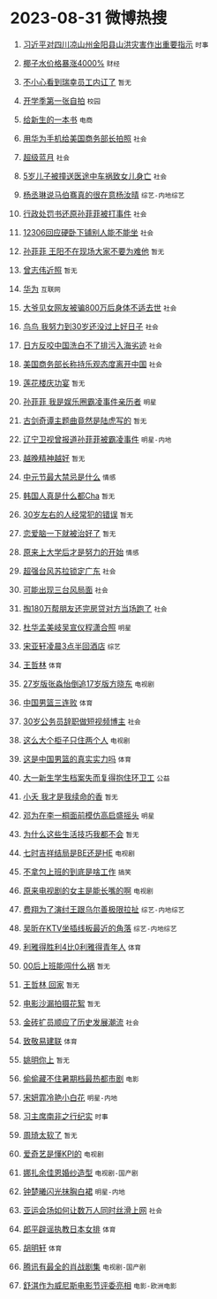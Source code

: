 # 2023-08-31 微博热搜 
1. [习近平对四川凉山州金阳县山洪灾害作出重要指示](https://m.weibo.cn/search?containerid=100103type%3D1%26t%3D10%26q%3D%23%E4%B9%A0%E8%BF%91%E5%B9%B3%E5%AF%B9%E5%9B%9B%E5%B7%9D%E5%87%89%E5%B1%B1%E5%B7%9E%E9%87%91%E9%98%B3%E5%8E%BF%E5%B1%B1%E6%B4%AA%E7%81%BE%E5%AE%B3%E4%BD%9C%E5%87%BA%E9%87%8D%E8%A6%81%E6%8C%87%E7%A4%BA%23&stream_entry_id=51&isnewpage=1&extparam=seat%3D1%26c_type%3D51%26dgr%3D0%26stream_entry_id%3D51%26cate%3D10103%26pos%3D0%26filter_type%3Drealtimehot%26display_time%3D1693422887%26pre_seqid%3D169342288707502715236&luicode=10000011&lfid=106003type%3D25%26t%3D3%26disable_hot%3D1%26filter_type%3Drealtimehot) `时事` 

2. [椰子水价格暴涨4000%](https://m.weibo.cn/search?containerid=100103type%3D1%26t%3D10%26q%3D%23%E6%A4%B0%E5%AD%90%E6%B0%B4%E4%BB%B7%E6%A0%BC%E6%9A%B4%E6%B6%A84000%25%23&stream_entry_id=31&isnewpage=1&extparam=seat%3D1%26lcate%3D5001%26c_type%3D31%26flag%3D2%26q%3D%2523%25E6%25A4%25B0%25E5%25AD%2590%25E6%25B0%25B4%25E4%25BB%25B7%25E6%25A0%25BC%25E6%259A%25B4%25E6%25B6%25A84000%2525%2523%26dgr%3D0%26stream_entry_id%3D31%26realpos%3D1%26band_rank%3D1%26cate%3D5001%26pos%3D0%26filter_type%3Drealtimehot%26display_time%3D1693422887%26pre_seqid%3D169342288707502715236&luicode=10000011&lfid=106003type%3D25%26t%3D3%26disable_hot%3D1%26filter_type%3Drealtimehot) `财经` 

3. [不小心看到瑞幸员工内讧了](https://m.weibo.cn/search?containerid=100103type%3D1%26t%3D10%26q%3D%E4%B8%8D%E5%B0%8F%E5%BF%83%E7%9C%8B%E5%88%B0%E7%91%9E%E5%B9%B8%E5%91%98%E5%B7%A5%E5%86%85%E8%AE%A7%E4%BA%86&stream_entry_id=31&isnewpage=1&extparam=seat%3D1%26lcate%3D5001%26c_type%3D31%26flag%3D2%26q%3D%25E4%25B8%258D%25E5%25B0%258F%25E5%25BF%2583%25E7%259C%258B%25E5%2588%25B0%25E7%2591%259E%25E5%25B9%25B8%25E5%2591%2598%25E5%25B7%25A5%25E5%2586%2585%25E8%25AE%25A7%25E4%25BA%2586%26dgr%3D0%26stream_entry_id%3D31%26realpos%3D2%26band_rank%3D2%26cate%3D5001%26pos%3D1%26filter_type%3Drealtimehot%26display_time%3D1693422887%26pre_seqid%3D169342288707502715236&luicode=10000011&lfid=106003type%3D25%26t%3D3%26disable_hot%3D1%26filter_type%3Drealtimehot) `暂无` 

4. [开学季第一张自拍](https://m.weibo.cn/search?containerid=100103type%3D1%26t%3D10%26q%3D%23%E5%BC%80%E5%AD%A6%E5%AD%A3%E7%AC%AC%E4%B8%80%E5%BC%A0%E8%87%AA%E6%8B%8D%23&stream_entry_id=31&isnewpage=1&extparam=seat%3D1%26lcate%3D5001%26c_type%3D31%26flag%3D0%26q%3D%2523%25E5%25BC%2580%25E5%25AD%25A6%25E5%25AD%25A3%25E7%25AC%25AC%25E4%25B8%2580%25E5%25BC%25A0%25E8%2587%25AA%25E6%258B%258D%2523%26dgr%3D0%26stream_entry_id%3D31%26realpos%3D3%26band_rank%3D3%26cate%3D5001%26pos%3D2%26filter_type%3Drealtimehot%26display_time%3D1693422887%26pre_seqid%3D169342288707502715236&luicode=10000011&lfid=106003type%3D25%26t%3D3%26disable_hot%3D1%26filter_type%3Drealtimehot) `校园` 

5. [给新生的一本书](https://m.weibo.cn/search?containerid=100103type%3D1%26t%3D10%26q%3D%23%E7%BB%99%E6%96%B0%E7%94%9F%E7%9A%84%E4%B8%80%E6%9C%AC%E4%B9%A6%23&stream_entry_id=31&isnewpage=1&extparam=seat%3D1%26lcate%3D5001%26c_type%3D31%26topic_ad%3D1%26adid%3D200976%26q%3D%2523%25E7%25BB%2599%25E6%2596%25B0%25E7%2594%259F%25E7%259A%2584%25E4%25B8%2580%25E6%259C%25AC%25E4%25B9%25A6%2523%26dgr%3D0%26stream_entry_id%3D31%26band_rank%3D4%26is_ad_pos%3D1%26cate%3D5001%26pos%3D3%26filter_type%3Drealtimehot%26display_time%3D1693422887%26pre_seqid%3D169342288707502715236&luicode=10000011&lfid=106003type%3D25%26t%3D3%26disable_hot%3D1%26filter_type%3Drealtimehot) `电商` 

6. [用华为手机给美国商务部长拍照](https://m.weibo.cn/search?containerid=100103type%3D1%26t%3D10%26q%3D%23%E7%94%A8%E5%8D%8E%E4%B8%BA%E6%89%8B%E6%9C%BA%E7%BB%99%E7%BE%8E%E5%9B%BD%E5%95%86%E5%8A%A1%E9%83%A8%E9%95%BF%E6%8B%8D%E7%85%A7%23&stream_entry_id=31&isnewpage=1&extparam=seat%3D1%26lcate%3D5001%26c_type%3D31%26flag%3D0%26q%3D%2523%25E7%2594%25A8%25E5%258D%258E%25E4%25B8%25BA%25E6%2589%258B%25E6%259C%25BA%25E7%25BB%2599%25E7%25BE%258E%25E5%259B%25BD%25E5%2595%2586%25E5%258A%25A1%25E9%2583%25A8%25E9%2595%25BF%25E6%258B%258D%25E7%2585%25A7%2523%26dgr%3D0%26stream_entry_id%3D31%26realpos%3D4%26band_rank%3D4%26cate%3D5001%26pos%3D4%26filter_type%3Drealtimehot%26display_time%3D1693422887%26pre_seqid%3D169342288707502715236&luicode=10000011&lfid=106003type%3D25%26t%3D3%26disable_hot%3D1%26filter_type%3Drealtimehot) `社会` 

7. [超级蓝月](https://m.weibo.cn/search?containerid=100103type%3D1%26t%3D10%26q%3D%23%E8%B6%85%E7%BA%A7%E8%93%9D%E6%9C%88%23&stream_entry_id=31&isnewpage=1&extparam=seat%3D1%26lcate%3D5001%26c_type%3D31%26flag%3D16%26q%3D%2523%25E8%25B6%2585%25E7%25BA%25A7%25E8%2593%259D%25E6%259C%2588%2523%26dgr%3D0%26stream_entry_id%3D31%26realpos%3D5%26band_rank%3D5%26cate%3D5001%26pos%3D5%26filter_type%3Drealtimehot%26display_time%3D1693422887%26pre_seqid%3D169342288707502715236&luicode=10000011&lfid=106003type%3D25%26t%3D3%26disable_hot%3D1%26filter_type%3Drealtimehot) `社会` 

8. [5岁儿子被撞送医途中车祸致女儿身亡](https://m.weibo.cn/search?containerid=100103type%3D1%26t%3D10%26q%3D%235%E5%B2%81%E5%84%BF%E5%AD%90%E8%A2%AB%E6%92%9E%E9%80%81%E5%8C%BB%E9%80%94%E4%B8%AD%E8%BD%A6%E7%A5%B8%E8%87%B4%E5%A5%B3%E5%84%BF%E8%BA%AB%E4%BA%A1%23&stream_entry_id=31&isnewpage=1&extparam=seat%3D1%26lcate%3D5001%26c_type%3D31%26flag%3D0%26q%3D%25235%25E5%25B2%2581%25E5%2584%25BF%25E5%25AD%2590%25E8%25A2%25AB%25E6%2592%259E%25E9%2580%2581%25E5%258C%25BB%25E9%2580%2594%25E4%25B8%25AD%25E8%25BD%25A6%25E7%25A5%25B8%25E8%2587%25B4%25E5%25A5%25B3%25E5%2584%25BF%25E8%25BA%25AB%25E4%25BA%25A1%2523%26dgr%3D0%26stream_entry_id%3D31%26realpos%3D6%26band_rank%3D6%26cate%3D5001%26pos%3D6%26filter_type%3Drealtimehot%26display_time%3D1693422887%26pre_seqid%3D169342288707502715236&luicode=10000011&lfid=106003type%3D25%26t%3D3%26disable_hot%3D1%26filter_type%3Drealtimehot) `社会` 

9. [杨丞琳说马伯骞真的很在意杨汝晴](https://m.weibo.cn/search?containerid=100103type%3D1%26t%3D10%26q%3D%23%E6%9D%A8%E4%B8%9E%E7%90%B3%E8%AF%B4%E9%A9%AC%E4%BC%AF%E9%AA%9E%E7%9C%9F%E7%9A%84%E5%BE%88%E5%9C%A8%E6%84%8F%E6%9D%A8%E6%B1%9D%E6%99%B4%23&stream_entry_id=31&isnewpage=1&extparam=seat%3D1%26lcate%3D5001%26c_type%3D31%26flag%3D2%26q%3D%2523%25E6%259D%25A8%25E4%25B8%259E%25E7%2590%25B3%25E8%25AF%25B4%25E9%25A9%25AC%25E4%25BC%25AF%25E9%25AA%259E%25E7%259C%259F%25E7%259A%2584%25E5%25BE%2588%25E5%259C%25A8%25E6%2584%258F%25E6%259D%25A8%25E6%25B1%259D%25E6%2599%25B4%2523%26dgr%3D0%26stream_entry_id%3D31%26realpos%3D7%26band_rank%3D7%26cate%3D5001%26pos%3D7%26filter_type%3Drealtimehot%26display_time%3D1693422887%26pre_seqid%3D169342288707502715236&luicode=10000011&lfid=106003type%3D25%26t%3D3%26disable_hot%3D1%26filter_type%3Drealtimehot) `综艺-内地综艺` 

10. [行政处罚书还原孙菲菲被打事件](https://m.weibo.cn/search?containerid=100103type%3D1%26t%3D10%26q%3D%23%E8%A1%8C%E6%94%BF%E5%A4%84%E7%BD%9A%E4%B9%A6%E8%BF%98%E5%8E%9F%E5%AD%99%E8%8F%B2%E8%8F%B2%E8%A2%AB%E6%89%93%E4%BA%8B%E4%BB%B6%23&stream_entry_id=31&isnewpage=1&extparam=seat%3D1%26lcate%3D5001%26c_type%3D31%26flag%3D0%26q%3D%2523%25E8%25A1%258C%25E6%2594%25BF%25E5%25A4%2584%25E7%25BD%259A%25E4%25B9%25A6%25E8%25BF%2598%25E5%258E%259F%25E5%25AD%2599%25E8%258F%25B2%25E8%258F%25B2%25E8%25A2%25AB%25E6%2589%2593%25E4%25BA%258B%25E4%25BB%25B6%2523%26dgr%3D0%26stream_entry_id%3D31%26realpos%3D8%26band_rank%3D8%26cate%3D5001%26pos%3D8%26filter_type%3Drealtimehot%26display_time%3D1693422887%26pre_seqid%3D169342288707502715236&luicode=10000011&lfid=106003type%3D25%26t%3D3%26disable_hot%3D1%26filter_type%3Drealtimehot) `社会` 

11. [12306回应硬卧下铺别人能不能坐](https://m.weibo.cn/search?containerid=100103type%3D1%26t%3D10%26q%3D%2312306%E5%9B%9E%E5%BA%94%E7%A1%AC%E5%8D%A7%E4%B8%8B%E9%93%BA%E5%88%AB%E4%BA%BA%E8%83%BD%E4%B8%8D%E8%83%BD%E5%9D%90%23&stream_entry_id=31&isnewpage=1&extparam=seat%3D1%26lcate%3D5001%26c_type%3D31%26flag%3D2%26q%3D%252312306%25E5%259B%259E%25E5%25BA%2594%25E7%25A1%25AC%25E5%258D%25A7%25E4%25B8%258B%25E9%2593%25BA%25E5%2588%25AB%25E4%25BA%25BA%25E8%2583%25BD%25E4%25B8%258D%25E8%2583%25BD%25E5%259D%2590%2523%26dgr%3D0%26stream_entry_id%3D31%26realpos%3D9%26band_rank%3D9%26cate%3D5001%26pos%3D9%26filter_type%3Drealtimehot%26display_time%3D1693422887%26pre_seqid%3D169342288707502715236&luicode=10000011&lfid=106003type%3D25%26t%3D3%26disable_hot%3D1%26filter_type%3Drealtimehot) `社会` 

12. [孙菲菲 王阳不在现场大家不要为难他](https://m.weibo.cn/search?containerid=100103type%3D1%26t%3D10%26q%3D%E5%AD%99%E8%8F%B2%E8%8F%B2+%E7%8E%8B%E9%98%B3%E4%B8%8D%E5%9C%A8%E7%8E%B0%E5%9C%BA%E5%A4%A7%E5%AE%B6%E4%B8%8D%E8%A6%81%E4%B8%BA%E9%9A%BE%E4%BB%96&stream_entry_id=31&isnewpage=1&extparam=seat%3D1%26lcate%3D5001%26c_type%3D31%26flag%3D0%26q%3D%25E5%25AD%2599%25E8%258F%25B2%25E8%258F%25B2%2520%25E7%258E%258B%25E9%2598%25B3%25E4%25B8%258D%25E5%259C%25A8%25E7%258E%25B0%25E5%259C%25BA%25E5%25A4%25A7%25E5%25AE%25B6%25E4%25B8%258D%25E8%25A6%2581%25E4%25B8%25BA%25E9%259A%25BE%25E4%25BB%2596%26dgr%3D0%26stream_entry_id%3D31%26realpos%3D10%26band_rank%3D10%26cate%3D5001%26pos%3D10%26filter_type%3Drealtimehot%26display_time%3D1693422887%26pre_seqid%3D169342288707502715236&luicode=10000011&lfid=106003type%3D25%26t%3D3%26disable_hot%3D1%26filter_type%3Drealtimehot) `暂无` 

13. [曾志伟近照](https://m.weibo.cn/search?containerid=100103type%3D1%26t%3D10%26q%3D%E6%9B%BE%E5%BF%97%E4%BC%9F%E8%BF%91%E7%85%A7&stream_entry_id=31&isnewpage=1&extparam=seat%3D1%26lcate%3D5001%26c_type%3D31%26flag%3D2%26q%3D%25E6%259B%25BE%25E5%25BF%2597%25E4%25BC%259F%25E8%25BF%2591%25E7%2585%25A7%26dgr%3D0%26stream_entry_id%3D31%26realpos%3D11%26band_rank%3D11%26cate%3D5001%26pos%3D11%26filter_type%3Drealtimehot%26display_time%3D1693422887%26pre_seqid%3D169342288707502715236&luicode=10000011&lfid=106003type%3D25%26t%3D3%26disable_hot%3D1%26filter_type%3Drealtimehot) `暂无` 

14. [华为](https://m.weibo.cn/search?containerid=100103type%3D1%26t%3D10%26q%3D%E5%8D%8E%E4%B8%BA&stream_entry_id=31&isnewpage=1&extparam=seat%3D1%26lcate%3D5001%26c_type%3D31%26flag%3D0%26q%3D%25E5%258D%258E%25E4%25B8%25BA%26dgr%3D0%26stream_entry_id%3D31%26realpos%3D12%26band_rank%3D12%26cate%3D5001%26pos%3D12%26filter_type%3Drealtimehot%26display_time%3D1693422887%26pre_seqid%3D169342288707502715236&luicode=10000011&lfid=106003type%3D25%26t%3D3%26disable_hot%3D1%26filter_type%3Drealtimehot) `互联网` 

15. [大爷见女网友被骗800万后身体不适去世](https://m.weibo.cn/search?containerid=100103type%3D1%26t%3D10%26q%3D%23%E5%A4%A7%E7%88%B7%E8%A7%81%E5%A5%B3%E7%BD%91%E5%8F%8B%E8%A2%AB%E9%AA%97800%E4%B8%87%E5%90%8E%E8%BA%AB%E4%BD%93%E4%B8%8D%E9%80%82%E5%8E%BB%E4%B8%96%23&stream_entry_id=31&isnewpage=1&extparam=seat%3D1%26lcate%3D5001%26c_type%3D31%26flag%3D0%26q%3D%2523%25E5%25A4%25A7%25E7%2588%25B7%25E8%25A7%2581%25E5%25A5%25B3%25E7%25BD%2591%25E5%258F%258B%25E8%25A2%25AB%25E9%25AA%2597800%25E4%25B8%2587%25E5%2590%258E%25E8%25BA%25AB%25E4%25BD%2593%25E4%25B8%258D%25E9%2580%2582%25E5%258E%25BB%25E4%25B8%2596%2523%26dgr%3D0%26stream_entry_id%3D31%26realpos%3D13%26band_rank%3D13%26cate%3D5001%26pos%3D13%26filter_type%3Drealtimehot%26display_time%3D1693422887%26pre_seqid%3D169342288707502715236&luicode=10000011&lfid=106003type%3D25%26t%3D3%26disable_hot%3D1%26filter_type%3Drealtimehot) `社会` 

16. [鸟鸟 我努力到30岁还没过上好日子](https://m.weibo.cn/search?containerid=100103type%3D1%26t%3D10%26q%3D%E9%B8%9F%E9%B8%9F+%E6%88%91%E5%8A%AA%E5%8A%9B%E5%88%B030%E5%B2%81%E8%BF%98%E6%B2%A1%E8%BF%87%E4%B8%8A%E5%A5%BD%E6%97%A5%E5%AD%90&stream_entry_id=31&isnewpage=1&extparam=seat%3D1%26lcate%3D5001%26c_type%3D31%26flag%3D0%26q%3D%25E9%25B8%259F%25E9%25B8%259F%2520%25E6%2588%2591%25E5%258A%25AA%25E5%258A%259B%25E5%2588%25B030%25E5%25B2%2581%25E8%25BF%2598%25E6%25B2%25A1%25E8%25BF%2587%25E4%25B8%258A%25E5%25A5%25BD%25E6%2597%25A5%25E5%25AD%2590%26dgr%3D0%26stream_entry_id%3D31%26realpos%3D14%26band_rank%3D14%26cate%3D5001%26pos%3D14%26filter_type%3Drealtimehot%26display_time%3D1693422887%26pre_seqid%3D169342288707502715236&luicode=10000011&lfid=106003type%3D25%26t%3D3%26disable_hot%3D1%26filter_type%3Drealtimehot) `社会` 

17. [日方反咬中国洗白不了排污入海劣迹](https://m.weibo.cn/search?containerid=100103type%3D1%26t%3D10%26q%3D%23%E6%97%A5%E6%96%B9%E5%8F%8D%E5%92%AC%E4%B8%AD%E5%9B%BD%E6%B4%97%E7%99%BD%E4%B8%8D%E4%BA%86%E6%8E%92%E6%B1%A1%E5%85%A5%E6%B5%B7%E5%8A%A3%E8%BF%B9%23&stream_entry_id=31&isnewpage=1&extparam=seat%3D1%26lcate%3D5001%26c_type%3D31%26flag%3D0%26q%3D%2523%25E6%2597%25A5%25E6%2596%25B9%25E5%258F%258D%25E5%2592%25AC%25E4%25B8%25AD%25E5%259B%25BD%25E6%25B4%2597%25E7%2599%25BD%25E4%25B8%258D%25E4%25BA%2586%25E6%258E%2592%25E6%25B1%25A1%25E5%2585%25A5%25E6%25B5%25B7%25E5%258A%25A3%25E8%25BF%25B9%2523%26dgr%3D0%26stream_entry_id%3D31%26realpos%3D15%26band_rank%3D15%26cate%3D5001%26pos%3D15%26filter_type%3Drealtimehot%26display_time%3D1693422887%26pre_seqid%3D169342288707502715236&luicode=10000011&lfid=106003type%3D25%26t%3D3%26disable_hot%3D1%26filter_type%3Drealtimehot) `社会` 

18. [美国商务部长称持乐观态度离开中国](https://m.weibo.cn/search?containerid=100103type%3D1%26t%3D10%26q%3D%23%E7%BE%8E%E5%9B%BD%E5%95%86%E5%8A%A1%E9%83%A8%E9%95%BF%E7%A7%B0%E6%8C%81%E4%B9%90%E8%A7%82%E6%80%81%E5%BA%A6%E7%A6%BB%E5%BC%80%E4%B8%AD%E5%9B%BD%23&stream_entry_id=31&isnewpage=1&extparam=seat%3D1%26lcate%3D5001%26c_type%3D31%26flag%3D0%26q%3D%2523%25E7%25BE%258E%25E5%259B%25BD%25E5%2595%2586%25E5%258A%25A1%25E9%2583%25A8%25E9%2595%25BF%25E7%25A7%25B0%25E6%258C%2581%25E4%25B9%2590%25E8%25A7%2582%25E6%2580%2581%25E5%25BA%25A6%25E7%25A6%25BB%25E5%25BC%2580%25E4%25B8%25AD%25E5%259B%25BD%2523%26dgr%3D0%26stream_entry_id%3D31%26realpos%3D16%26band_rank%3D16%26cate%3D5001%26pos%3D16%26filter_type%3Drealtimehot%26display_time%3D1693422887%26pre_seqid%3D169342288707502715236&luicode=10000011&lfid=106003type%3D25%26t%3D3%26disable_hot%3D1%26filter_type%3Drealtimehot) `社会` 

19. [莲花楼庆功宴](https://m.weibo.cn/search?containerid=100103type%3D1%26t%3D10%26q%3D%E8%8E%B2%E8%8A%B1%E6%A5%BC%E5%BA%86%E5%8A%9F%E5%AE%B4&stream_entry_id=31&isnewpage=1&extparam=seat%3D1%26lcate%3D5001%26c_type%3D31%26flag%3D0%26q%3D%25E8%258E%25B2%25E8%258A%25B1%25E6%25A5%25BC%25E5%25BA%2586%25E5%258A%259F%25E5%25AE%25B4%26dgr%3D0%26stream_entry_id%3D31%26realpos%3D17%26band_rank%3D17%26cate%3D5001%26pos%3D17%26filter_type%3Drealtimehot%26display_time%3D1693422887%26pre_seqid%3D169342288707502715236&luicode=10000011&lfid=106003type%3D25%26t%3D3%26disable_hot%3D1%26filter_type%3Drealtimehot) `暂无` 

20. [孙菲菲 我是娱乐圈霸凌事件亲历者](https://m.weibo.cn/search?containerid=100103type%3D1%26t%3D10%26q%3D%E5%AD%99%E8%8F%B2%E8%8F%B2+%E6%88%91%E6%98%AF%E5%A8%B1%E4%B9%90%E5%9C%88%E9%9C%B8%E5%87%8C%E4%BA%8B%E4%BB%B6%E4%BA%B2%E5%8E%86%E8%80%85&stream_entry_id=31&isnewpage=1&extparam=seat%3D1%26lcate%3D5001%26c_type%3D31%26flag%3D0%26q%3D%25E5%25AD%2599%25E8%258F%25B2%25E8%258F%25B2%2520%25E6%2588%2591%25E6%2598%25AF%25E5%25A8%25B1%25E4%25B9%2590%25E5%259C%2588%25E9%259C%25B8%25E5%2587%258C%25E4%25BA%258B%25E4%25BB%25B6%25E4%25BA%25B2%25E5%258E%2586%25E8%2580%2585%26dgr%3D0%26stream_entry_id%3D31%26realpos%3D18%26band_rank%3D18%26cate%3D5001%26pos%3D18%26filter_type%3Drealtimehot%26display_time%3D1693422887%26pre_seqid%3D169342288707502715236&luicode=10000011&lfid=106003type%3D25%26t%3D3%26disable_hot%3D1%26filter_type%3Drealtimehot) `明星` 

21. [古剑奇谭主题曲竟然是陆虎写的](https://m.weibo.cn/search?containerid=100103type%3D1%26t%3D10%26q%3D%E5%8F%A4%E5%89%91%E5%A5%87%E8%B0%AD%E4%B8%BB%E9%A2%98%E6%9B%B2%E7%AB%9F%E7%84%B6%E6%98%AF%E9%99%86%E8%99%8E%E5%86%99%E7%9A%84&stream_entry_id=31&isnewpage=1&extparam=seat%3D1%26lcate%3D5001%26c_type%3D31%26flag%3D0%26q%3D%25E5%258F%25A4%25E5%2589%2591%25E5%25A5%2587%25E8%25B0%25AD%25E4%25B8%25BB%25E9%25A2%2598%25E6%259B%25B2%25E7%25AB%259F%25E7%2584%25B6%25E6%2598%25AF%25E9%2599%2586%25E8%2599%258E%25E5%2586%2599%25E7%259A%2584%26dgr%3D0%26stream_entry_id%3D31%26realpos%3D19%26band_rank%3D19%26cate%3D5001%26pos%3D19%26filter_type%3Drealtimehot%26display_time%3D1693422887%26pre_seqid%3D169342288707502715236&luicode=10000011&lfid=106003type%3D25%26t%3D3%26disable_hot%3D1%26filter_type%3Drealtimehot) `暂无` 

22. [辽宁卫视曾报道孙菲菲被霸凌事件](https://m.weibo.cn/search?containerid=100103type%3D1%26t%3D10%26q%3D%23%E8%BE%BD%E5%AE%81%E5%8D%AB%E8%A7%86%E6%9B%BE%E6%8A%A5%E9%81%93%E5%AD%99%E8%8F%B2%E8%8F%B2%E8%A2%AB%E9%9C%B8%E5%87%8C%E4%BA%8B%E4%BB%B6%23&stream_entry_id=31&isnewpage=1&extparam=seat%3D1%26lcate%3D5001%26c_type%3D31%26flag%3D0%26q%3D%2523%25E8%25BE%25BD%25E5%25AE%2581%25E5%258D%25AB%25E8%25A7%2586%25E6%259B%25BE%25E6%258A%25A5%25E9%2581%2593%25E5%25AD%2599%25E8%258F%25B2%25E8%258F%25B2%25E8%25A2%25AB%25E9%259C%25B8%25E5%2587%258C%25E4%25BA%258B%25E4%25BB%25B6%2523%26dgr%3D0%26stream_entry_id%3D31%26realpos%3D20%26band_rank%3D20%26cate%3D5001%26pos%3D20%26filter_type%3Drealtimehot%26display_time%3D1693422887%26pre_seqid%3D169342288707502715236&luicode=10000011&lfid=106003type%3D25%26t%3D3%26disable_hot%3D1%26filter_type%3Drealtimehot) `明星-内地` 

23. [越晚精神越好](https://m.weibo.cn/search?containerid=100103type%3D1%26t%3D10%26q%3D%E8%B6%8A%E6%99%9A%E7%B2%BE%E7%A5%9E%E8%B6%8A%E5%A5%BD&stream_entry_id=31&isnewpage=1&extparam=seat%3D1%26lcate%3D5001%26c_type%3D31%26flag%3D0%26q%3D%25E8%25B6%258A%25E6%2599%259A%25E7%25B2%25BE%25E7%25A5%259E%25E8%25B6%258A%25E5%25A5%25BD%26dgr%3D0%26stream_entry_id%3D31%26realpos%3D21%26band_rank%3D21%26cate%3D5001%26pos%3D21%26filter_type%3Drealtimehot%26display_time%3D1693422887%26pre_seqid%3D169342288707502715236&luicode=10000011&lfid=106003type%3D25%26t%3D3%26disable_hot%3D1%26filter_type%3Drealtimehot) `暂无` 

24. [中元节最大禁忌是什么](https://m.weibo.cn/search?containerid=100103type%3D1%26t%3D10%26q%3D%E4%B8%AD%E5%85%83%E8%8A%82%E6%9C%80%E5%A4%A7%E7%A6%81%E5%BF%8C%E6%98%AF%E4%BB%80%E4%B9%88&stream_entry_id=31&isnewpage=1&extparam=seat%3D1%26lcate%3D5001%26c_type%3D31%26flag%3D0%26q%3D%25E4%25B8%25AD%25E5%2585%2583%25E8%258A%2582%25E6%259C%2580%25E5%25A4%25A7%25E7%25A6%2581%25E5%25BF%258C%25E6%2598%25AF%25E4%25BB%2580%25E4%25B9%2588%26dgr%3D0%26stream_entry_id%3D31%26realpos%3D22%26band_rank%3D22%26cate%3D5001%26pos%3D22%26filter_type%3Drealtimehot%26display_time%3D1693422887%26pre_seqid%3D169342288707502715236&luicode=10000011&lfid=106003type%3D25%26t%3D3%26disable_hot%3D1%26filter_type%3Drealtimehot) `情感` 

25. [韩国人真是什么都Cha](https://m.weibo.cn/search?containerid=100103type%3D1%26t%3D10%26q%3D%E9%9F%A9%E5%9B%BD%E4%BA%BA%E7%9C%9F%E6%98%AF%E4%BB%80%E4%B9%88%E9%83%BDCha&stream_entry_id=31&isnewpage=1&extparam=seat%3D1%26lcate%3D5001%26c_type%3D31%26flag%3D0%26q%3D%25E9%259F%25A9%25E5%259B%25BD%25E4%25BA%25BA%25E7%259C%259F%25E6%2598%25AF%25E4%25BB%2580%25E4%25B9%2588%25E9%2583%25BDCha%26dgr%3D0%26stream_entry_id%3D31%26realpos%3D23%26band_rank%3D23%26cate%3D5001%26pos%3D23%26filter_type%3Drealtimehot%26display_time%3D1693422887%26pre_seqid%3D169342288707502715236&luicode=10000011&lfid=106003type%3D25%26t%3D3%26disable_hot%3D1%26filter_type%3Drealtimehot) `暂无` 

26. [30岁左右的人经常犯的错误](https://m.weibo.cn/search?containerid=100103type%3D1%26t%3D10%26q%3D30%E5%B2%81%E5%B7%A6%E5%8F%B3%E7%9A%84%E4%BA%BA%E7%BB%8F%E5%B8%B8%E7%8A%AF%E7%9A%84%E9%94%99%E8%AF%AF&stream_entry_id=31&isnewpage=1&extparam=seat%3D1%26lcate%3D5001%26c_type%3D31%26flag%3D0%26q%3D30%25E5%25B2%2581%25E5%25B7%25A6%25E5%258F%25B3%25E7%259A%2584%25E4%25BA%25BA%25E7%25BB%258F%25E5%25B8%25B8%25E7%258A%25AF%25E7%259A%2584%25E9%2594%2599%25E8%25AF%25AF%26dgr%3D0%26stream_entry_id%3D31%26realpos%3D24%26band_rank%3D24%26cate%3D5001%26pos%3D24%26filter_type%3Drealtimehot%26display_time%3D1693422887%26pre_seqid%3D169342288707502715236&luicode=10000011&lfid=106003type%3D25%26t%3D3%26disable_hot%3D1%26filter_type%3Drealtimehot) `暂无` 

27. [恋爱脑一下就被治好了](https://m.weibo.cn/search?containerid=100103type%3D1%26t%3D10%26q%3D%E6%81%8B%E7%88%B1%E8%84%91%E4%B8%80%E4%B8%8B%E5%B0%B1%E8%A2%AB%E6%B2%BB%E5%A5%BD%E4%BA%86&stream_entry_id=31&isnewpage=1&extparam=seat%3D1%26lcate%3D5001%26c_type%3D31%26flag%3D0%26q%3D%25E6%2581%258B%25E7%2588%25B1%25E8%2584%2591%25E4%25B8%2580%25E4%25B8%258B%25E5%25B0%25B1%25E8%25A2%25AB%25E6%25B2%25BB%25E5%25A5%25BD%25E4%25BA%2586%26dgr%3D0%26stream_entry_id%3D31%26realpos%3D25%26band_rank%3D25%26cate%3D5001%26pos%3D25%26filter_type%3Drealtimehot%26display_time%3D1693422887%26pre_seqid%3D169342288707502715236&luicode=10000011&lfid=106003type%3D25%26t%3D3%26disable_hot%3D1%26filter_type%3Drealtimehot) `暂无` 

28. [原来上大学后才是努力的开始](https://m.weibo.cn/search?containerid=100103type%3D1%26t%3D10%26q%3D%23%E5%8E%9F%E6%9D%A5%E4%B8%8A%E5%A4%A7%E5%AD%A6%E5%90%8E%E6%89%8D%E6%98%AF%E5%8A%AA%E5%8A%9B%E7%9A%84%E5%BC%80%E5%A7%8B%23&stream_entry_id=31&isnewpage=1&extparam=seat%3D1%26lcate%3D5001%26c_type%3D31%26flag%3D1%26q%3D%2523%25E5%258E%259F%25E6%259D%25A5%25E4%25B8%258A%25E5%25A4%25A7%25E5%25AD%25A6%25E5%2590%258E%25E6%2589%258D%25E6%2598%25AF%25E5%258A%25AA%25E5%258A%259B%25E7%259A%2584%25E5%25BC%2580%25E5%25A7%258B%2523%26dgr%3D0%26stream_entry_id%3D31%26realpos%3D26%26band_rank%3D26%26cate%3D5001%26pos%3D26%26filter_type%3Drealtimehot%26display_time%3D1693422887%26pre_seqid%3D169342288707502715236&luicode=10000011&lfid=106003type%3D25%26t%3D3%26disable_hot%3D1%26filter_type%3Drealtimehot) `情感` 

29. [超强台风苏拉锁定广东](https://m.weibo.cn/search?containerid=100103type%3D1%26t%3D10%26q%3D%23%E8%B6%85%E5%BC%BA%E5%8F%B0%E9%A3%8E%E8%8B%8F%E6%8B%89%E9%94%81%E5%AE%9A%E5%B9%BF%E4%B8%9C%23&stream_entry_id=31&isnewpage=1&extparam=seat%3D1%26lcate%3D5001%26c_type%3D31%26flag%3D0%26q%3D%2523%25E8%25B6%2585%25E5%25BC%25BA%25E5%258F%25B0%25E9%25A3%258E%25E8%258B%258F%25E6%258B%2589%25E9%2594%2581%25E5%25AE%259A%25E5%25B9%25BF%25E4%25B8%259C%2523%26dgr%3D0%26stream_entry_id%3D31%26realpos%3D27%26band_rank%3D27%26cate%3D5001%26pos%3D27%26filter_type%3Drealtimehot%26display_time%3D1693422887%26pre_seqid%3D169342288707502715236&luicode=10000011&lfid=106003type%3D25%26t%3D3%26disable_hot%3D1%26filter_type%3Drealtimehot) `社会` 

30. [可能出现三台风局面](https://m.weibo.cn/search?containerid=100103type%3D1%26t%3D10%26q%3D%23%E5%8F%AF%E8%83%BD%E5%87%BA%E7%8E%B0%E4%B8%89%E5%8F%B0%E9%A3%8E%E5%B1%80%E9%9D%A2%23&stream_entry_id=31&isnewpage=1&extparam=seat%3D1%26lcate%3D5001%26c_type%3D31%26flag%3D0%26q%3D%2523%25E5%258F%25AF%25E8%2583%25BD%25E5%2587%25BA%25E7%258E%25B0%25E4%25B8%2589%25E5%258F%25B0%25E9%25A3%258E%25E5%25B1%2580%25E9%259D%25A2%2523%26dgr%3D0%26stream_entry_id%3D31%26realpos%3D28%26band_rank%3D28%26cate%3D5001%26pos%3D28%26filter_type%3Drealtimehot%26display_time%3D1693422887%26pre_seqid%3D169342288707502715236&luicode=10000011&lfid=106003type%3D25%26t%3D3%26disable_hot%3D1%26filter_type%3Drealtimehot) `社会` 

31. [掏180万帮朋友还完房贷对方当场跑了](https://m.weibo.cn/search?containerid=100103type%3D1%26t%3D10%26q%3D%23%E6%8E%8F180%E4%B8%87%E5%B8%AE%E6%9C%8B%E5%8F%8B%E8%BF%98%E5%AE%8C%E6%88%BF%E8%B4%B7%E5%AF%B9%E6%96%B9%E5%BD%93%E5%9C%BA%E8%B7%91%E4%BA%86%23&stream_entry_id=31&isnewpage=1&extparam=seat%3D1%26lcate%3D5001%26c_type%3D31%26flag%3D0%26q%3D%2523%25E6%258E%258F180%25E4%25B8%2587%25E5%25B8%25AE%25E6%259C%258B%25E5%258F%258B%25E8%25BF%2598%25E5%25AE%258C%25E6%2588%25BF%25E8%25B4%25B7%25E5%25AF%25B9%25E6%2596%25B9%25E5%25BD%2593%25E5%259C%25BA%25E8%25B7%2591%25E4%25BA%2586%2523%26dgr%3D0%26stream_entry_id%3D31%26realpos%3D29%26band_rank%3D29%26cate%3D5001%26pos%3D29%26filter_type%3Drealtimehot%26display_time%3D1693422887%26pre_seqid%3D169342288707502715236&luicode=10000011&lfid=106003type%3D25%26t%3D3%26disable_hot%3D1%26filter_type%3Drealtimehot) `社会` 

32. [杜华孟美岐吴宣仪程潇合照](https://m.weibo.cn/search?containerid=100103type%3D1%26t%3D10%26q%3D%23%E6%9D%9C%E5%8D%8E%E5%AD%9F%E7%BE%8E%E5%B2%90%E5%90%B4%E5%AE%A3%E4%BB%AA%E7%A8%8B%E6%BD%87%E5%90%88%E7%85%A7%23&stream_entry_id=31&isnewpage=1&extparam=seat%3D1%26lcate%3D5001%26c_type%3D31%26flag%3D0%26q%3D%2523%25E6%259D%259C%25E5%258D%258E%25E5%25AD%259F%25E7%25BE%258E%25E5%25B2%2590%25E5%2590%25B4%25E5%25AE%25A3%25E4%25BB%25AA%25E7%25A8%258B%25E6%25BD%2587%25E5%2590%2588%25E7%2585%25A7%2523%26dgr%3D0%26stream_entry_id%3D31%26realpos%3D30%26band_rank%3D30%26cate%3D5001%26pos%3D30%26filter_type%3Drealtimehot%26display_time%3D1693422887%26pre_seqid%3D169342288707502715236&luicode=10000011&lfid=106003type%3D25%26t%3D3%26disable_hot%3D1%26filter_type%3Drealtimehot) `明星` 

33. [宋亚轩凌晨3点半回酒店](https://m.weibo.cn/search?containerid=100103type%3D1%26t%3D10%26q%3D%23%E5%AE%8B%E4%BA%9A%E8%BD%A9%E5%87%8C%E6%99%A83%E7%82%B9%E5%8D%8A%E5%9B%9E%E9%85%92%E5%BA%97%23&stream_entry_id=31&isnewpage=1&extparam=seat%3D1%26lcate%3D5001%26c_type%3D31%26flag%3D0%26q%3D%2523%25E5%25AE%258B%25E4%25BA%259A%25E8%25BD%25A9%25E5%2587%258C%25E6%2599%25A83%25E7%2582%25B9%25E5%258D%258A%25E5%259B%259E%25E9%2585%2592%25E5%25BA%2597%2523%26dgr%3D0%26stream_entry_id%3D31%26realpos%3D31%26band_rank%3D31%26cate%3D5001%26pos%3D31%26filter_type%3Drealtimehot%26display_time%3D1693422887%26pre_seqid%3D169342288707502715236&luicode=10000011&lfid=106003type%3D25%26t%3D3%26disable_hot%3D1%26filter_type%3Drealtimehot) `综艺` 

34. [王哲林](https://m.weibo.cn/search?containerid=100103type%3D1%26t%3D10%26q%3D%E7%8E%8B%E5%93%B2%E6%9E%97&stream_entry_id=31&isnewpage=1&extparam=seat%3D1%26lcate%3D5001%26c_type%3D31%26flag%3D0%26q%3D%25E7%258E%258B%25E5%2593%25B2%25E6%259E%2597%26dgr%3D0%26stream_entry_id%3D31%26realpos%3D32%26band_rank%3D32%26cate%3D5001%26pos%3D32%26filter_type%3Drealtimehot%26display_time%3D1693422887%26pre_seqid%3D169342288707502715236&luicode=10000011&lfid=106003type%3D25%26t%3D3%26disable_hot%3D1%26filter_type%3Drealtimehot) `体育` 

35. [27岁版张淼怡倒追17岁版方晓东](https://m.weibo.cn/search?containerid=100103type%3D1%26t%3D10%26q%3D%2327%E5%B2%81%E7%89%88%E5%BC%A0%E6%B7%BC%E6%80%A1%E5%80%92%E8%BF%BD17%E5%B2%81%E7%89%88%E6%96%B9%E6%99%93%E4%B8%9C%23&stream_entry_id=31&isnewpage=1&extparam=seat%3D1%26lcate%3D5001%26c_type%3D31%26flag%3D0%26q%3D%252327%25E5%25B2%2581%25E7%2589%2588%25E5%25BC%25A0%25E6%25B7%25BC%25E6%2580%25A1%25E5%2580%2592%25E8%25BF%25BD17%25E5%25B2%2581%25E7%2589%2588%25E6%2596%25B9%25E6%2599%2593%25E4%25B8%259C%2523%26dgr%3D0%26stream_entry_id%3D31%26realpos%3D33%26band_rank%3D33%26cate%3D5001%26pos%3D33%26filter_type%3Drealtimehot%26display_time%3D1693422887%26pre_seqid%3D169342288707502715236&luicode=10000011&lfid=106003type%3D25%26t%3D3%26disable_hot%3D1%26filter_type%3Drealtimehot) `电视剧` 

36. [中国男篮三连败](https://m.weibo.cn/search?containerid=100103type%3D1%26t%3D10%26q%3D%23%E4%B8%AD%E5%9B%BD%E7%94%B7%E7%AF%AE%E4%B8%89%E8%BF%9E%E8%B4%A5%23&stream_entry_id=31&isnewpage=1&extparam=seat%3D1%26lcate%3D5001%26c_type%3D31%26flag%3D0%26q%3D%2523%25E4%25B8%25AD%25E5%259B%25BD%25E7%2594%25B7%25E7%25AF%25AE%25E4%25B8%2589%25E8%25BF%259E%25E8%25B4%25A5%2523%26dgr%3D0%26stream_entry_id%3D31%26realpos%3D34%26band_rank%3D34%26cate%3D5001%26pos%3D34%26filter_type%3Drealtimehot%26display_time%3D1693422887%26pre_seqid%3D169342288707502715236&luicode=10000011&lfid=106003type%3D25%26t%3D3%26disable_hot%3D1%26filter_type%3Drealtimehot) `体育` 

37. [30岁公务员辞职做短视频博主](https://m.weibo.cn/search?containerid=100103type%3D1%26t%3D10%26q%3D%2330%E5%B2%81%E5%85%AC%E5%8A%A1%E5%91%98%E8%BE%9E%E8%81%8C%E5%81%9A%E7%9F%AD%E8%A7%86%E9%A2%91%E5%8D%9A%E4%B8%BB%23&stream_entry_id=31&isnewpage=1&extparam=seat%3D1%26lcate%3D5001%26c_type%3D31%26flag%3D32768%26q%3D%252330%25E5%25B2%2581%25E5%2585%25AC%25E5%258A%25A1%25E5%2591%2598%25E8%25BE%259E%25E8%2581%258C%25E5%2581%259A%25E7%259F%25AD%25E8%25A7%2586%25E9%25A2%2591%25E5%258D%259A%25E4%25B8%25BB%2523%26dgr%3D0%26stream_entry_id%3D31%26realpos%3D35%26band_rank%3D35%26cate%3D5001%26pos%3D35%26filter_type%3Drealtimehot%26display_time%3D1693422887%26pre_seqid%3D169342288707502715236&luicode=10000011&lfid=106003type%3D25%26t%3D3%26disable_hot%3D1%26filter_type%3Drealtimehot) `社会` 

38. [这么大个柜子只住两个人](https://m.weibo.cn/search?containerid=100103type%3D1%26t%3D10%26q%3D%23%E8%BF%99%E4%B9%88%E5%A4%A7%E4%B8%AA%E6%9F%9C%E5%AD%90%E5%8F%AA%E4%BD%8F%E4%B8%A4%E4%B8%AA%E4%BA%BA%23&stream_entry_id=31&isnewpage=1&extparam=seat%3D1%26lcate%3D5001%26c_type%3D31%26flag%3D0%26q%3D%2523%25E8%25BF%2599%25E4%25B9%2588%25E5%25A4%25A7%25E4%25B8%25AA%25E6%259F%259C%25E5%25AD%2590%25E5%258F%25AA%25E4%25BD%258F%25E4%25B8%25A4%25E4%25B8%25AA%25E4%25BA%25BA%2523%26dgr%3D0%26stream_entry_id%3D31%26realpos%3D36%26band_rank%3D36%26cate%3D5001%26pos%3D36%26filter_type%3Drealtimehot%26display_time%3D1693422887%26pre_seqid%3D169342288707502715236&luicode=10000011&lfid=106003type%3D25%26t%3D3%26disable_hot%3D1%26filter_type%3Drealtimehot) `电视剧` 

39. [这是中国男篮的真实实力吗](https://m.weibo.cn/search?containerid=100103type%3D1%26t%3D10%26q%3D%23%E8%BF%99%E6%98%AF%E4%B8%AD%E5%9B%BD%E7%94%B7%E7%AF%AE%E7%9A%84%E7%9C%9F%E5%AE%9E%E5%AE%9E%E5%8A%9B%E5%90%97%23&stream_entry_id=31&isnewpage=1&extparam=seat%3D1%26lcate%3D5001%26c_type%3D31%26flag%3D1%26q%3D%2523%25E8%25BF%2599%25E6%2598%25AF%25E4%25B8%25AD%25E5%259B%25BD%25E7%2594%25B7%25E7%25AF%25AE%25E7%259A%2584%25E7%259C%259F%25E5%25AE%259E%25E5%25AE%259E%25E5%258A%259B%25E5%2590%2597%2523%26dgr%3D0%26stream_entry_id%3D31%26realpos%3D37%26band_rank%3D37%26cate%3D5001%26pos%3D37%26filter_type%3Drealtimehot%26display_time%3D1693422887%26pre_seqid%3D169342288707502715236&luicode=10000011&lfid=106003type%3D25%26t%3D3%26disable_hot%3D1%26filter_type%3Drealtimehot) `体育` 

40. [大一新生学生档案失而复得抱住环卫工](https://m.weibo.cn/search?containerid=100103type%3D1%26t%3D10%26q%3D%23%E5%A4%A7%E4%B8%80%E6%96%B0%E7%94%9F%E5%AD%A6%E7%94%9F%E6%A1%A3%E6%A1%88%E5%A4%B1%E8%80%8C%E5%A4%8D%E5%BE%97%E6%8A%B1%E4%BD%8F%E7%8E%AF%E5%8D%AB%E5%B7%A5%23&stream_entry_id=31&isnewpage=1&extparam=seat%3D1%26lcate%3D5001%26c_type%3D31%26flag%3D32768%26q%3D%2523%25E5%25A4%25A7%25E4%25B8%2580%25E6%2596%25B0%25E7%2594%259F%25E5%25AD%25A6%25E7%2594%259F%25E6%25A1%25A3%25E6%25A1%2588%25E5%25A4%25B1%25E8%2580%258C%25E5%25A4%258D%25E5%25BE%2597%25E6%258A%25B1%25E4%25BD%258F%25E7%258E%25AF%25E5%258D%25AB%25E5%25B7%25A5%2523%26dgr%3D0%26stream_entry_id%3D31%26realpos%3D38%26band_rank%3D38%26cate%3D5001%26pos%3D38%26filter_type%3Drealtimehot%26display_time%3D1693422887%26pre_seqid%3D169342288707502715236&luicode=10000011&lfid=106003type%3D25%26t%3D3%26disable_hot%3D1%26filter_type%3Drealtimehot) `公益` 

41. [小夭 我才是我续命的香](https://m.weibo.cn/search?containerid=100103type%3D1%26t%3D10%26q%3D%E5%B0%8F%E5%A4%AD+%E6%88%91%E6%89%8D%E6%98%AF%E6%88%91%E7%BB%AD%E5%91%BD%E7%9A%84%E9%A6%99&stream_entry_id=31&isnewpage=1&extparam=seat%3D1%26lcate%3D5001%26c_type%3D31%26flag%3D0%26q%3D%25E5%25B0%258F%25E5%25A4%25AD%2520%25E6%2588%2591%25E6%2589%258D%25E6%2598%25AF%25E6%2588%2591%25E7%25BB%25AD%25E5%2591%25BD%25E7%259A%2584%25E9%25A6%2599%26dgr%3D0%26stream_entry_id%3D31%26realpos%3D39%26band_rank%3D39%26cate%3D5001%26pos%3D39%26filter_type%3Drealtimehot%26display_time%3D1693422887%26pre_seqid%3D169342288707502715236&luicode=10000011&lfid=106003type%3D25%26t%3D3%26disable_hot%3D1%26filter_type%3Drealtimehot) `暂无` 

42. [邓为在李一桐面前模仿高启盛摇头](https://m.weibo.cn/search?containerid=100103type%3D1%26t%3D10%26q%3D%23%E9%82%93%E4%B8%BA%E5%9C%A8%E6%9D%8E%E4%B8%80%E6%A1%90%E9%9D%A2%E5%89%8D%E6%A8%A1%E4%BB%BF%E9%AB%98%E5%90%AF%E7%9B%9B%E6%91%87%E5%A4%B4%23&stream_entry_id=31&isnewpage=1&extparam=seat%3D1%26lcate%3D5001%26c_type%3D31%26flag%3D0%26q%3D%2523%25E9%2582%2593%25E4%25B8%25BA%25E5%259C%25A8%25E6%259D%258E%25E4%25B8%2580%25E6%25A1%2590%25E9%259D%25A2%25E5%2589%258D%25E6%25A8%25A1%25E4%25BB%25BF%25E9%25AB%2598%25E5%2590%25AF%25E7%259B%259B%25E6%2591%2587%25E5%25A4%25B4%2523%26dgr%3D0%26stream_entry_id%3D31%26realpos%3D40%26band_rank%3D40%26cate%3D5001%26pos%3D40%26filter_type%3Drealtimehot%26display_time%3D1693422887%26pre_seqid%3D169342288707502715236&luicode=10000011&lfid=106003type%3D25%26t%3D3%26disable_hot%3D1%26filter_type%3Drealtimehot) `明星` 

43. [为什么这些生活技巧我都不会](https://m.weibo.cn/search?containerid=100103type%3D1%26t%3D10%26q%3D%E4%B8%BA%E4%BB%80%E4%B9%88%E8%BF%99%E4%BA%9B%E7%94%9F%E6%B4%BB%E6%8A%80%E5%B7%A7%E6%88%91%E9%83%BD%E4%B8%8D%E4%BC%9A&stream_entry_id=31&isnewpage=1&extparam=seat%3D1%26lcate%3D5001%26c_type%3D31%26flag%3D0%26q%3D%25E4%25B8%25BA%25E4%25BB%2580%25E4%25B9%2588%25E8%25BF%2599%25E4%25BA%259B%25E7%2594%259F%25E6%25B4%25BB%25E6%258A%2580%25E5%25B7%25A7%25E6%2588%2591%25E9%2583%25BD%25E4%25B8%258D%25E4%25BC%259A%26dgr%3D0%26stream_entry_id%3D31%26realpos%3D41%26band_rank%3D41%26cate%3D5001%26pos%3D41%26filter_type%3Drealtimehot%26display_time%3D1693422887%26pre_seqid%3D169342288707502715236&luicode=10000011&lfid=106003type%3D25%26t%3D3%26disable_hot%3D1%26filter_type%3Drealtimehot) `暂无` 

44. [七时吉祥结局是BE还是HE](https://m.weibo.cn/search?containerid=100103type%3D1%26t%3D10%26q%3D%23%E4%B8%83%E6%97%B6%E5%90%89%E7%A5%A5%E7%BB%93%E5%B1%80%E6%98%AFBE%E8%BF%98%E6%98%AFHE%23&stream_entry_id=31&isnewpage=1&extparam=seat%3D1%26lcate%3D5001%26c_type%3D31%26flag%3D1%26q%3D%2523%25E4%25B8%2583%25E6%2597%25B6%25E5%2590%2589%25E7%25A5%25A5%25E7%25BB%2593%25E5%25B1%2580%25E6%2598%25AFBE%25E8%25BF%2598%25E6%2598%25AFHE%2523%26dgr%3D0%26stream_entry_id%3D31%26realpos%3D42%26band_rank%3D42%26cate%3D5001%26pos%3D42%26filter_type%3Drealtimehot%26display_time%3D1693422887%26pre_seqid%3D169342288707502715236&luicode=10000011&lfid=106003type%3D25%26t%3D3%26disable_hot%3D1%26filter_type%3Drealtimehot) `电视剧` 

45. [不拿包上班的到底是啥工作](https://m.weibo.cn/search?containerid=100103type%3D1%26t%3D10%26q%3D%23%E4%B8%8D%E6%8B%BF%E5%8C%85%E4%B8%8A%E7%8F%AD%E7%9A%84%E5%88%B0%E5%BA%95%E6%98%AF%E5%95%A5%E5%B7%A5%E4%BD%9C%23&stream_entry_id=31&isnewpage=1&extparam=seat%3D1%26lcate%3D5001%26c_type%3D31%26flag%3D0%26q%3D%2523%25E4%25B8%258D%25E6%258B%25BF%25E5%258C%2585%25E4%25B8%258A%25E7%258F%25AD%25E7%259A%2584%25E5%2588%25B0%25E5%25BA%2595%25E6%2598%25AF%25E5%2595%25A5%25E5%25B7%25A5%25E4%25BD%259C%2523%26dgr%3D0%26stream_entry_id%3D31%26realpos%3D43%26band_rank%3D43%26cate%3D5001%26pos%3D43%26filter_type%3Drealtimehot%26display_time%3D1693422887%26pre_seqid%3D169342288707502715236&luicode=10000011&lfid=106003type%3D25%26t%3D3%26disable_hot%3D1%26filter_type%3Drealtimehot) `搞笑` 

46. [原来电视剧的女主是能长嘴的啊](https://m.weibo.cn/search?containerid=100103type%3D1%26t%3D10%26q%3D%23%E5%8E%9F%E6%9D%A5%E7%94%B5%E8%A7%86%E5%89%A7%E7%9A%84%E5%A5%B3%E4%B8%BB%E6%98%AF%E8%83%BD%E9%95%BF%E5%98%B4%E7%9A%84%E5%95%8A%23&stream_entry_id=31&isnewpage=1&extparam=seat%3D1%26lcate%3D5001%26c_type%3D31%26flag%3D0%26q%3D%2523%25E5%258E%259F%25E6%259D%25A5%25E7%2594%25B5%25E8%25A7%2586%25E5%2589%25A7%25E7%259A%2584%25E5%25A5%25B3%25E4%25B8%25BB%25E6%2598%25AF%25E8%2583%25BD%25E9%2595%25BF%25E5%2598%25B4%25E7%259A%2584%25E5%2595%258A%2523%26dgr%3D0%26stream_entry_id%3D31%26realpos%3D44%26band_rank%3D44%26cate%3D5001%26pos%3D44%26filter_type%3Drealtimehot%26display_time%3D1693422887%26pre_seqid%3D169342288707502715236&luicode=10000011&lfid=106003type%3D25%26t%3D3%26disable_hot%3D1%26filter_type%3Drealtimehot) `电视剧` 

47. [费翔为了演纣王跟乌尔善极限拉扯](https://m.weibo.cn/search?containerid=100103type%3D1%26t%3D10%26q%3D%23%E8%B4%B9%E7%BF%94%E4%B8%BA%E4%BA%86%E6%BC%94%E7%BA%A3%E7%8E%8B%E8%B7%9F%E4%B9%8C%E5%B0%94%E5%96%84%E6%9E%81%E9%99%90%E6%8B%89%E6%89%AF%23&stream_entry_id=31&isnewpage=1&extparam=seat%3D1%26lcate%3D5001%26c_type%3D31%26flag%3D0%26q%3D%2523%25E8%25B4%25B9%25E7%25BF%2594%25E4%25B8%25BA%25E4%25BA%2586%25E6%25BC%2594%25E7%25BA%25A3%25E7%258E%258B%25E8%25B7%259F%25E4%25B9%258C%25E5%25B0%2594%25E5%2596%2584%25E6%259E%2581%25E9%2599%2590%25E6%258B%2589%25E6%2589%25AF%2523%26dgr%3D0%26stream_entry_id%3D31%26realpos%3D45%26band_rank%3D45%26cate%3D5001%26pos%3D45%26filter_type%3Drealtimehot%26display_time%3D1693422887%26pre_seqid%3D169342288707502715236&luicode=10000011&lfid=106003type%3D25%26t%3D3%26disable_hot%3D1%26filter_type%3Drealtimehot) `综艺-内地综艺` 

48. [吴昕在KTV坐插线板最近的角落](https://m.weibo.cn/search?containerid=100103type%3D1%26t%3D10%26q%3D%23%E5%90%B4%E6%98%95%E5%9C%A8KTV%E5%9D%90%E6%8F%92%E7%BA%BF%E6%9D%BF%E6%9C%80%E8%BF%91%E7%9A%84%E8%A7%92%E8%90%BD%23&stream_entry_id=31&isnewpage=1&extparam=seat%3D1%26lcate%3D5001%26c_type%3D31%26flag%3D0%26q%3D%2523%25E5%2590%25B4%25E6%2598%2595%25E5%259C%25A8KTV%25E5%259D%2590%25E6%258F%2592%25E7%25BA%25BF%25E6%259D%25BF%25E6%259C%2580%25E8%25BF%2591%25E7%259A%2584%25E8%25A7%2592%25E8%2590%25BD%2523%26dgr%3D0%26stream_entry_id%3D31%26realpos%3D46%26band_rank%3D46%26cate%3D5001%26pos%3D46%26filter_type%3Drealtimehot%26display_time%3D1693422887%26pre_seqid%3D169342288707502715236&luicode=10000011&lfid=106003type%3D25%26t%3D3%26disable_hot%3D1%26filter_type%3Drealtimehot) `综艺-内地综艺` 

49. [利雅得胜利4比0利雅得青年人](https://m.weibo.cn/search?containerid=100103type%3D1%26t%3D10%26q%3D%23%E5%88%A9%E9%9B%85%E5%BE%97%E8%83%9C%E5%88%A94%E6%AF%940%E5%88%A9%E9%9B%85%E5%BE%97%E9%9D%92%E5%B9%B4%E4%BA%BA%23&stream_entry_id=31&isnewpage=1&extparam=seat%3D1%26lcate%3D5001%26c_type%3D31%26flag%3D0%26q%3D%2523%25E5%2588%25A9%25E9%259B%2585%25E5%25BE%2597%25E8%2583%259C%25E5%2588%25A94%25E6%25AF%25940%25E5%2588%25A9%25E9%259B%2585%25E5%25BE%2597%25E9%259D%2592%25E5%25B9%25B4%25E4%25BA%25BA%2523%26dgr%3D0%26stream_entry_id%3D31%26realpos%3D47%26band_rank%3D47%26cate%3D5001%26pos%3D47%26filter_type%3Drealtimehot%26display_time%3D1693422887%26pre_seqid%3D169342288707502715236&luicode=10000011&lfid=106003type%3D25%26t%3D3%26disable_hot%3D1%26filter_type%3Drealtimehot) `体育` 

50. [00后上班能闯什么祸](https://m.weibo.cn/search?containerid=100103type%3D1%26t%3D10%26q%3D00%E5%90%8E%E4%B8%8A%E7%8F%AD%E8%83%BD%E9%97%AF%E4%BB%80%E4%B9%88%E7%A5%B8&stream_entry_id=31&isnewpage=1&extparam=seat%3D1%26lcate%3D5001%26c_type%3D31%26flag%3D0%26q%3D00%25E5%2590%258E%25E4%25B8%258A%25E7%258F%25AD%25E8%2583%25BD%25E9%2597%25AF%25E4%25BB%2580%25E4%25B9%2588%25E7%25A5%25B8%26dgr%3D0%26stream_entry_id%3D31%26realpos%3D48%26band_rank%3D48%26cate%3D5001%26pos%3D48%26filter_type%3Drealtimehot%26display_time%3D1693422887%26pre_seqid%3D169342288707502715236&luicode=10000011&lfid=106003type%3D25%26t%3D3%26disable_hot%3D1%26filter_type%3Drealtimehot) `暂无` 

51. [王哲林 回家](https://m.weibo.cn/search?containerid=100103type%3D1%26t%3D10%26q%3D%E7%8E%8B%E5%93%B2%E6%9E%97+%E5%9B%9E%E5%AE%B6&stream_entry_id=31&isnewpage=1&extparam=seat%3D1%26lcate%3D5001%26c_type%3D31%26flag%3D0%26q%3D%25E7%258E%258B%25E5%2593%25B2%25E6%259E%2597%2520%25E5%259B%259E%25E5%25AE%25B6%26dgr%3D0%26stream_entry_id%3D31%26realpos%3D49%26band_rank%3D49%26cate%3D5001%26pos%3D49%26filter_type%3Drealtimehot%26display_time%3D1693422887%26pre_seqid%3D169342288707502715236&luicode=10000011&lfid=106003type%3D25%26t%3D3%26disable_hot%3D1%26filter_type%3Drealtimehot) `暂无` 

52. [电影沙漏拍摄花絮](https://m.weibo.cn/search?containerid=100103type%3D1%26t%3D10%26q%3D%E7%94%B5%E5%BD%B1%E6%B2%99%E6%BC%8F%E6%8B%8D%E6%91%84%E8%8A%B1%E7%B5%AE&stream_entry_id=31&isnewpage=1&extparam=seat%3D1%26lcate%3D5001%26c_type%3D31%26flag%3D1%26q%3D%25E7%2594%25B5%25E5%25BD%25B1%25E6%25B2%2599%25E6%25BC%258F%25E6%258B%258D%25E6%2591%2584%25E8%258A%25B1%25E7%25B5%25AE%26dgr%3D0%26stream_entry_id%3D31%26realpos%3D50%26band_rank%3D50%26cate%3D5001%26pos%3D50%26filter_type%3Drealtimehot%26display_time%3D1693422887%26pre_seqid%3D169342288707502715236&luicode=10000011&lfid=106003type%3D25%26t%3D3%26disable_hot%3D1%26filter_type%3Drealtimehot) `暂无` 

53. [金砖扩员顺应了历史发展潮流](https://m.weibo.cn/search?containerid=100103type%3D1%26t%3D10%26q%3D%23%E9%87%91%E7%A0%96%E6%89%A9%E5%91%98%E9%A1%BA%E5%BA%94%E4%BA%86%E5%8E%86%E5%8F%B2%E5%8F%91%E5%B1%95%E6%BD%AE%E6%B5%81%23&stream_entry_id=51&isnewpage=1&extparam=seat%3D1%26cate%3D10103%26dgr%3D0%26stream_entry_id%3D51%26c_type%3D51%26pos%3D0%26filter_type%3Drealtimehot%26display_time%3D1693419774%26pre_seqid%3D169341977420202715562&luicode=10000011&lfid=106003type%3D25%26t%3D3%26disable_hot%3D1%26filter_type%3Drealtimehot) `社会` 

54. [致敬易建联](https://m.weibo.cn/search?containerid=100103type%3D1%26t%3D10%26q%3D%23%E8%87%B4%E6%95%AC%E6%98%93%E5%BB%BA%E8%81%94%23&stream_entry_id=31&isnewpage=1&extparam=seat%3D1%26lcate%3D5001%26stream_entry_id%3D31%26cate%3D5001%26q%3D%2523%25E8%2587%25B4%25E6%2595%25AC%25E6%2598%2593%25E5%25BB%25BA%25E8%2581%2594%2523%26c_type%3D31%26dgr%3D0%26flag%3D0%26band_rank%3D46%26realpos%3D46%26pos%3D45%26filter_type%3Drealtimehot%26display_time%3D1693419774%26pre_seqid%3D169341977420202715562&luicode=10000011&lfid=106003type%3D25%26t%3D3%26disable_hot%3D1%26filter_type%3Drealtimehot) `体育` 

55. [姚明你上](https://m.weibo.cn/search?containerid=100103type%3D1%26t%3D10%26q%3D%E5%A7%9A%E6%98%8E%E4%BD%A0%E4%B8%8A&stream_entry_id=31&isnewpage=1&extparam=seat%3D1%26lcate%3D5001%26stream_entry_id%3D31%26cate%3D5001%26q%3D%25E5%25A7%259A%25E6%2598%258E%25E4%25BD%25A0%25E4%25B8%258A%26c_type%3D31%26dgr%3D0%26flag%3D0%26band_rank%3D48%26realpos%3D48%26pos%3D47%26filter_type%3Drealtimehot%26display_time%3D1693419774%26pre_seqid%3D169341977420202715562&luicode=10000011&lfid=106003type%3D25%26t%3D3%26disable_hot%3D1%26filter_type%3Drealtimehot) `暂无` 

56. [偷偷藏不住暑期档最热都市剧](https://m.weibo.cn/search?containerid=100103type%3D1%26t%3D10%26q%3D%23%E5%81%B7%E5%81%B7%E8%97%8F%E4%B8%8D%E4%BD%8F%E6%9A%91%E6%9C%9F%E6%A1%A3%E6%9C%80%E7%83%AD%E9%83%BD%E5%B8%82%E5%89%A7%23&stream_entry_id=31&isnewpage=1&extparam=seat%3D1%26lcate%3D5001%26stream_entry_id%3D31%26cate%3D5001%26q%3D%2523%25E5%2581%25B7%25E5%2581%25B7%25E8%2597%258F%25E4%25B8%258D%25E4%25BD%258F%25E6%259A%2591%25E6%259C%259F%25E6%25A1%25A3%25E6%259C%2580%25E7%2583%25AD%25E9%2583%25BD%25E5%25B8%2582%25E5%2589%25A7%2523%26c_type%3D31%26dgr%3D0%26flag%3D0%26band_rank%3D49%26realpos%3D49%26pos%3D48%26filter_type%3Drealtimehot%26display_time%3D1693419774%26pre_seqid%3D169341977420202715562&luicode=10000011&lfid=106003type%3D25%26t%3D3%26disable_hot%3D1%26filter_type%3Drealtimehot) `电影` 

57. [宋妍霏冷艳小白花](https://m.weibo.cn/search?containerid=100103type%3D1%26t%3D10%26q%3D%23%E5%AE%8B%E5%A6%8D%E9%9C%8F%E5%86%B7%E8%89%B3%E5%B0%8F%E7%99%BD%E8%8A%B1%23&stream_entry_id=31&isnewpage=1&extparam=seat%3D1%26lcate%3D5001%26stream_entry_id%3D31%26cate%3D5001%26q%3D%2523%25E5%25AE%258B%25E5%25A6%258D%25E9%259C%258F%25E5%2586%25B7%25E8%2589%25B3%25E5%25B0%258F%25E7%2599%25BD%25E8%258A%25B1%2523%26c_type%3D31%26dgr%3D0%26flag%3D1%26band_rank%3D50%26realpos%3D50%26pos%3D49%26filter_type%3Drealtimehot%26display_time%3D1693419774%26pre_seqid%3D169341977420202715562&luicode=10000011&lfid=106003type%3D25%26t%3D3%26disable_hot%3D1%26filter_type%3Drealtimehot) `明星-内地` 

58. [习主席南非之行纪实](https://m.weibo.cn/search?containerid=100103type%3D1%26t%3D10%26q%3D%23%E4%B9%A0%E4%B8%BB%E5%B8%AD%E5%8D%97%E9%9D%9E%E4%B9%8B%E8%A1%8C%E7%BA%AA%E5%AE%9E%23&stream_entry_id=51&isnewpage=1&extparam=seat%3D1%26cate%3D10103%26dgr%3D0%26filter_type%3Drealtimehot%26c_type%3D51%26pos%3D0%26stream_entry_id%3D51%26display_time%3D1693415775%26pre_seqid%3D169341577517402720705&luicode=10000011&lfid=106003type%3D25%26t%3D3%26disable_hot%3D1%26filter_type%3Drealtimehot) `时事` 

59. [周琦太软了](https://m.weibo.cn/search?containerid=100103type%3D1%26t%3D10%26q%3D%E5%91%A8%E7%90%A6%E5%A4%AA%E8%BD%AF%E4%BA%86&stream_entry_id=31&isnewpage=1&extparam=seat%3D1%26lcate%3D5001%26band_rank%3D42%26c_type%3D31%26dgr%3D0%26cate%3D5001%26q%3D%25E5%2591%25A8%25E7%2590%25A6%25E5%25A4%25AA%25E8%25BD%25AF%25E4%25BA%2586%26filter_type%3Drealtimehot%26stream_entry_id%3D31%26realpos%3D42%26pos%3D41%26flag%3D0%26display_time%3D1693415775%26pre_seqid%3D169341577517402720705&luicode=10000011&lfid=106003type%3D25%26t%3D3%26disable_hot%3D1%26filter_type%3Drealtimehot) `暂无` 

60. [爱奇艺是懂KPI的](https://m.weibo.cn/search?containerid=100103type%3D1%26t%3D10%26q%3D%23%E7%88%B1%E5%A5%87%E8%89%BA%E6%98%AF%E6%87%82KPI%E7%9A%84%23&stream_entry_id=31&isnewpage=1&extparam=seat%3D1%26lcate%3D5001%26band_rank%3D44%26c_type%3D31%26dgr%3D0%26cate%3D5001%26q%3D%2523%25E7%2588%25B1%25E5%25A5%2587%25E8%2589%25BA%25E6%2598%25AF%25E6%2587%2582KPI%25E7%259A%2584%2523%26filter_type%3Drealtimehot%26stream_entry_id%3D31%26realpos%3D44%26pos%3D43%26flag%3D0%26display_time%3D1693415775%26pre_seqid%3D169341577517402720705&luicode=10000011&lfid=106003type%3D25%26t%3D3%26disable_hot%3D1%26filter_type%3Drealtimehot) `电视剧` 

61. [娜扎余佳恩婚纱造型](https://m.weibo.cn/search?containerid=100103type%3D1%26t%3D10%26q%3D%23%E5%A8%9C%E6%89%8E%E4%BD%99%E4%BD%B3%E6%81%A9%E5%A9%9A%E7%BA%B1%E9%80%A0%E5%9E%8B%23&stream_entry_id=31&isnewpage=1&extparam=seat%3D1%26lcate%3D5001%26band_rank%3D45%26c_type%3D31%26dgr%3D0%26cate%3D5001%26q%3D%2523%25E5%25A8%259C%25E6%2589%258E%25E4%25BD%2599%25E4%25BD%25B3%25E6%2581%25A9%25E5%25A9%259A%25E7%25BA%25B1%25E9%2580%25A0%25E5%259E%258B%2523%26filter_type%3Drealtimehot%26stream_entry_id%3D31%26realpos%3D45%26pos%3D44%26flag%3D1%26display_time%3D1693415775%26pre_seqid%3D169341577517402720705&luicode=10000011&lfid=106003type%3D25%26t%3D3%26disable_hot%3D1%26filter_type%3Drealtimehot) `电视剧-国产剧` 

62. [钟楚曦闪光抹胸白裙](https://m.weibo.cn/search?containerid=100103type%3D1%26t%3D10%26q%3D%23%E9%92%9F%E6%A5%9A%E6%9B%A6%E9%97%AA%E5%85%89%E6%8A%B9%E8%83%B8%E7%99%BD%E8%A3%99%23&stream_entry_id=31&isnewpage=1&extparam=seat%3D1%26lcate%3D5001%26band_rank%3D49%26c_type%3D31%26dgr%3D0%26cate%3D5001%26q%3D%2523%25E9%2592%259F%25E6%25A5%259A%25E6%259B%25A6%25E9%2597%25AA%25E5%2585%2589%25E6%258A%25B9%25E8%2583%25B8%25E7%2599%25BD%25E8%25A3%2599%2523%26filter_type%3Drealtimehot%26stream_entry_id%3D31%26realpos%3D49%26pos%3D48%26flag%3D0%26display_time%3D1693415775%26pre_seqid%3D169341577517402720705&luicode=10000011&lfid=106003type%3D25%26t%3D3%26disable_hot%3D1%26filter_type%3Drealtimehot) `明星-内地` 

63. [亚运会场如何让数万人同时丝滑上网](https://m.weibo.cn/search?containerid=100103type%3D1%26t%3D10%26q%3D%23%E4%BA%9A%E8%BF%90%E4%BC%9A%E5%9C%BA%E5%A6%82%E4%BD%95%E8%AE%A9%E6%95%B0%E4%B8%87%E4%BA%BA%E5%90%8C%E6%97%B6%E4%B8%9D%E6%BB%91%E4%B8%8A%E7%BD%91%23&stream_entry_id=31&isnewpage=1&extparam=seat%3D1%26realpos%3D3%26filter_type%3Drealtimehot%26dgr%3D0%26flag%3D0%26band_rank%3D3%26c_type%3D31%26lcate%3D5001%26cate%3D5001%26q%3D%2523%25E4%25BA%259A%25E8%25BF%2590%25E4%25BC%259A%25E5%259C%25BA%25E5%25A6%2582%25E4%25BD%2595%25E8%25AE%25A9%25E6%2595%25B0%25E4%25B8%2587%25E4%25BA%25BA%25E5%2590%258C%25E6%2597%25B6%25E4%25B8%259D%25E6%25BB%2591%25E4%25B8%258A%25E7%25BD%2591%2523%26stream_entry_id%3D31%26pos%3D2%26display_time%3D1693412652%26pre_seqid%3D169341265291592715454&luicode=10000011&lfid=106003type%3D25%26t%3D3%26disable_hot%3D1%26filter_type%3Drealtimehot) `社会` 

64. [郎平辟谣执教日本女排](https://m.weibo.cn/search?containerid=100103type%3D1%26t%3D10%26q%3D%23%E9%83%8E%E5%B9%B3%E8%BE%9F%E8%B0%A3%E6%89%A7%E6%95%99%E6%97%A5%E6%9C%AC%E5%A5%B3%E6%8E%92%23&stream_entry_id=31&isnewpage=1&extparam=seat%3D1%26realpos%3D46%26filter_type%3Drealtimehot%26dgr%3D0%26flag%3D0%26band_rank%3D46%26c_type%3D31%26lcate%3D5001%26cate%3D5001%26q%3D%2523%25E9%2583%258E%25E5%25B9%25B3%25E8%25BE%259F%25E8%25B0%25A3%25E6%2589%25A7%25E6%2595%2599%25E6%2597%25A5%25E6%259C%25AC%25E5%25A5%25B3%25E6%258E%2592%2523%26stream_entry_id%3D31%26pos%3D45%26display_time%3D1693412652%26pre_seqid%3D169341265291592715454&luicode=10000011&lfid=106003type%3D25%26t%3D3%26disable_hot%3D1%26filter_type%3Drealtimehot) `体育` 

65. [胡明轩](https://m.weibo.cn/search?containerid=100103type%3D1%26t%3D10%26q%3D%E8%83%A1%E6%98%8E%E8%BD%A9&stream_entry_id=31&isnewpage=1&extparam=seat%3D1%26realpos%3D48%26filter_type%3Drealtimehot%26dgr%3D0%26flag%3D0%26band_rank%3D48%26c_type%3D31%26lcate%3D5001%26cate%3D5001%26q%3D%25E8%2583%25A1%25E6%2598%258E%25E8%25BD%25A9%26stream_entry_id%3D31%26pos%3D47%26display_time%3D1693412652%26pre_seqid%3D169341265291592715454&luicode=10000011&lfid=106003type%3D25%26t%3D3%26disable_hot%3D1%26filter_type%3Drealtimehot) `体育` 

66. [腾讯有最全的肖战剧集](https://m.weibo.cn/search?containerid=100103type%3D1%26t%3D10%26q%3D%23%E8%85%BE%E8%AE%AF%E6%9C%89%E6%9C%80%E5%85%A8%E7%9A%84%E8%82%96%E6%88%98%E5%89%A7%E9%9B%86%23&stream_entry_id=31&isnewpage=1&extparam=seat%3D1%26realpos%3D49%26filter_type%3Drealtimehot%26dgr%3D0%26flag%3D0%26band_rank%3D49%26c_type%3D31%26lcate%3D5001%26cate%3D5001%26q%3D%2523%25E8%2585%25BE%25E8%25AE%25AF%25E6%259C%2589%25E6%259C%2580%25E5%2585%25A8%25E7%259A%2584%25E8%2582%2596%25E6%2588%2598%25E5%2589%25A7%25E9%259B%2586%2523%26stream_entry_id%3D31%26pos%3D48%26display_time%3D1693412652%26pre_seqid%3D169341265291592715454&luicode=10000011&lfid=106003type%3D25%26t%3D3%26disable_hot%3D1%26filter_type%3Drealtimehot) `电视剧-国产剧` 

67. [舒淇作为威尼斯电影节评委亮相](https://m.weibo.cn/search?containerid=100103type%3D1%26t%3D10%26q%3D%23%E8%88%92%E6%B7%87%E4%BD%9C%E4%B8%BA%E5%A8%81%E5%B0%BC%E6%96%AF%E7%94%B5%E5%BD%B1%E8%8A%82%E8%AF%84%E5%A7%94%E4%BA%AE%E7%9B%B8%23&stream_entry_id=31&isnewpage=1&extparam=seat%3D1%26realpos%3D50%26filter_type%3Drealtimehot%26dgr%3D0%26flag%3D1%26band_rank%3D50%26c_type%3D31%26lcate%3D5001%26cate%3D5001%26q%3D%2523%25E8%2588%2592%25E6%25B7%2587%25E4%25BD%259C%25E4%25B8%25BA%25E5%25A8%2581%25E5%25B0%25BC%25E6%2596%25AF%25E7%2594%25B5%25E5%25BD%25B1%25E8%258A%2582%25E8%25AF%2584%25E5%25A7%2594%25E4%25BA%25AE%25E7%259B%25B8%2523%26stream_entry_id%3D31%26pos%3D49%26display_time%3D1693412652%26pre_seqid%3D169341265291592715454&luicode=10000011&lfid=106003type%3D25%26t%3D3%26disable_hot%3D1%26filter_type%3Drealtimehot) `电影-欧洲电影` 
